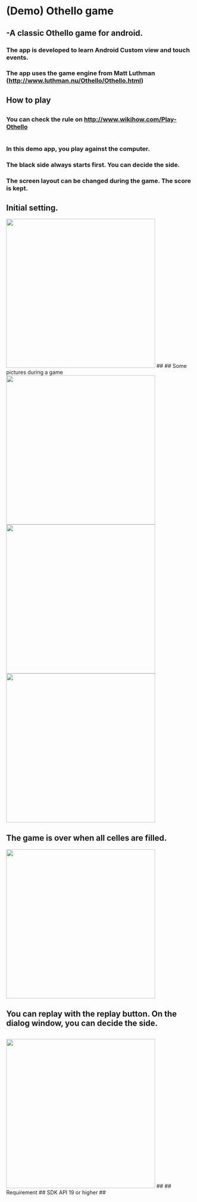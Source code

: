 # (Demo) Othello game
## -A classic Othello game for android. 
### The app is developed to learn Android Custom view and touch events. 
### The app uses the game engine from Matt Luthman (http://www.luthman.nu/Othello/Othello.html)
## 
## How to play
##
### You can check the rule on http://www.wikihow.com/Play-Othello
#
### In this demo app, you play against the computer.
### The black side always starts first. You can decide the side.
### The screen layout can be changed during the game. The score is kept. 
##
## Initial setting.

<img src="https://cloud.githubusercontent.com/assets/21304543/22435694/502c9c78-e721-11e6-97db-7ea897b9dc30.png" width="400"/>
##
## Some pictures during a game

<img src="https://cloud.githubusercontent.com/assets/21304543/22435729/6f97f332-e721-11e6-9420-dc531b08e411.png" width="400"/>

<img src="https://cloud.githubusercontent.com/assets/21304543/22435730/6f9c5030-e721-11e6-8663-b2109f8fe43b.png" width="400"/>

<img src="https://cloud.githubusercontent.com/assets/21304543/22435704/5db0cc5c-e721-11e6-8356-c51c1422e3e3.png" width="400"/>

##
## The game is over when all celles are filled.

<img src="https://cloud.githubusercontent.com/assets/21304543/22435739/7b730cb4-e721-11e6-9dd9-21f78c53029d.png" width="400"/>

##
## You can replay with the replay button. On the dialog window, you can decide the side. 
##
<img src="https://cloud.githubusercontent.com/assets/21304543/22435743/81fc62d8-e721-11e6-97dd-6075b7955e76.png" width="400"/>
##
## Requirement
##
SDK API 19 or higher
##




